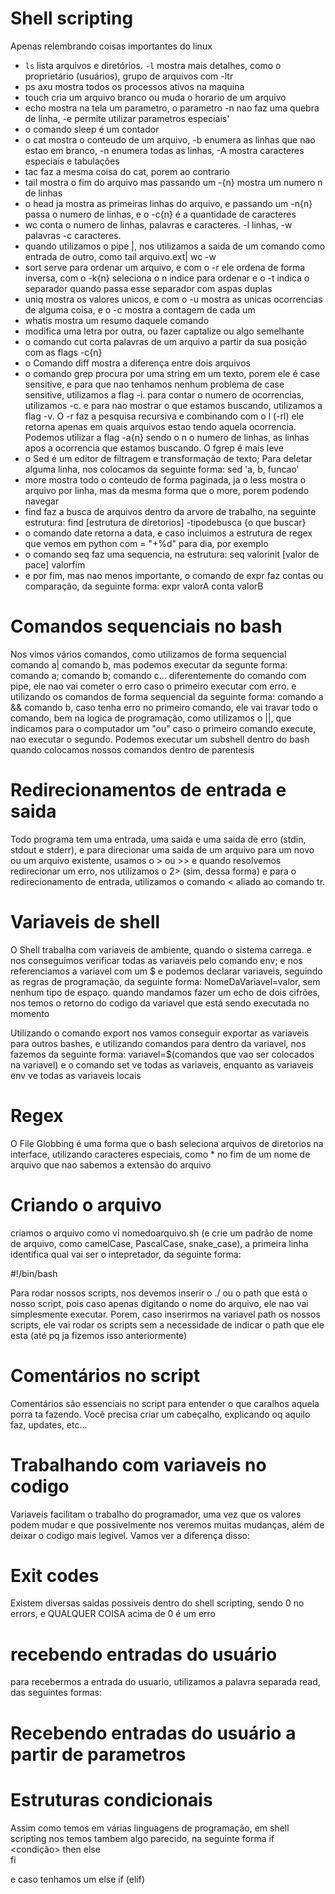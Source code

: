 # Shell scripting

<!-- Principais comandos linux -->
Apenas relembrando coisas importantes do linux
- `ls` lista arquivos e diretórios. `-l` mostra mais detalhes, como o proprietário (usuários), grupo de arquivos com -ltr
- ps axu mostra todos os processos ativos na maquina
- touch cria um arquivo branco ou muda o horario de um arquivo
- echo mostra na tela um parametro, o parametro -n nao faz uma quebra de linha, -e permite utilizar parametros especiais'
- o comando sleep é um contador
- o cat mostra o conteudo de um arquivo, -b enumera as linhas que nao estao em branco, -n enumera todas as linhas, -A mostra caracteres especiais e tabulações
- tac faz a mesma coisa do cat, porem ao contrario
- tail mostra o fim do arquivo mas passando um -{n} mostra um numero n de linhas
- o head ja mostra as primeiras linhas do arquivo, e passando um -n{n} passa o numero de linhas, e o -c{n} é a quantidade de caracteres
- wc conta o numero de linhas, palavras e caracteres. -l linhas, -w palavras -c caracteres.
- quando utilizamos o pipe |, nos utilizamos a saida de um comando como entrada de outro, como tail arquivo.ext| wc -w
- sort serve para ordenar um arquivo, e com o -r ele ordena de forma inversa, com o -k{n} seleciona o n indice para ordenar e o -t indica o separador quando passa esse separador com aspas duplas
- uniq mostra os valores unicos, e com o -u mostra as unicas ocorrencias de alguma coisa, e o -c mostra a contagem de cada um 
- whatis mostra um resumo daquele comando
- modifica uma letra por outra, ou fazer captalize ou algo semelhante
- o comando cut corta palavras de um arquivo a partir da sua posição com as flags -c{n}
- o Comando diff mostra a diferença entre dois arquivos
- o comando grep procura por uma string em um texto, porem ele é case sensitive, e para que nao tenhamos nenhum problema de case sensitive, utilizamos a flag -i. para contar o numero de ocorrencias, utilizamos -c. e para nao mostrar o que estamos buscando, utilizamos a flag -v. O -r faz a pesquisa recursiva e combinando com o l (-rl) ele retorna apenas em quais arquivos estao tendo aquela ocorrencia. Podemos utilizar a flag -a{n} sendo o n o numero de linhas, as linhas apos a ocorrencia que estamos buscando. O fgrep é mais leve
- o Sed é um editor de filtragem e transformação de texto; Para deletar alguma linha, nos colocamos da seguinte forma: sed 'a, b, funcao' <nome do arquivo>
- more <nome do arquivo> mostra todo o conteudo de forma paginada, ja o less <nomedoarquivo> mostra o arquivo por linha, mas da mesma forma que o more, porem podendo navegar
- find faz a busca de arquivos dentro da arvore de trabalho, na seguinte estrutura: find [estrutura de diretorios]  -tipodebusca {o que buscar}
- o comando date retorna a data, e caso incluimos a estrutura de regex que vemos em python com = "+%d" para dia, por exemplo
- o comando seq faz uma sequencia, na estrutura: seq valorinit [valor de pace] valorfim
- e por fim, mas nao menos importante, o comando de expr faz contas ou comparação, da seguinte forma: expr valorA conta valorB


<!-- fim dos comandos básicos -->
# Comandos sequenciais no bash

Nos vimos vários comandos, como utilizamos de forma sequencial comando a| comando b, mas podemos executar da segunte forma: comando a; comando b; comando c...
diferentemente do comando com pipe, ele nao vai cometer o erro caso o primeiro executar com erro. e utilizando os comandos de forma sequencial da seguinte forma: comando a && comando b, caso tenha erro no primeiro comando, ele vai travar todo o comando, bem na logica de programação, como utilizamos o ||, que indicamos para o computador um "ou"
caso o primeiro comando execute, nao executar o segundo. Podemos executar um subshell dentro do bash quando colocamos nossos comandos dentro de parentesis

# Redirecionamentos de entrada e saida
Todo programa tem uma entrada, uma saida e uma saida de erro (stdin, stdout e stderr), e para direcionar uma saida de um arquivo para um novo ou um arquivo existente, usamos o > ou >> e quando resolvemos redirecionar um erro, nos utilizamos o 2> (sim, dessa forma) e para o redirecionamento de entrada, utilizamos o comando < aliado ao comando tr.

# Variaveis de shell
O Shell trabalha com variaveis de ambiente, quando o sistema carrega. e nos conseguimos verificar todas as variaveis pelo comando env; e nos referenciamos a variavel com um $ e podemos declarar variaveis, seguindo as regras de programação, da seguinte forma: NomeDaVariavel=valor, sem nenhum tipo de espaço. quando mandamos fazer um echo de dois cifrões, nos temos o retorno do codigo da variavel que está sendo executada no momento
<!-- Exportando a variavel do bash -->
Utilizando o comando export nos vamos conseguir exportar as variaveis para outros bashes, e utilizando comandos para dentro da variavel, nos fazemos da seguinte forma: variavel=$(comandos que vao ser colocados na variavel) e o comando set ve todas as variaveis, enquanto as variaveis env ve todas as variaveis locais

# Regex
<!-- File Globbing x REGEX -->
O File Globbing é uma forma que o bash seleciona arquivos de diretorios na interface, utilizando caracteres especiais, como * no fim de um nome de arquivo que nao sabemos a extensão do arquivo

# Criando o arquivo
criamos o arquivo como vi nomedoarquivo.sh (e crie um padrão de nome de arquivo, como camelCase, PascalCase, snake_case), a primeira linha identifica qual vai ser o intepretador, da seguinte forma:

#!/bin/bash <!-- isso serve para definirmos onde essa pomba vai rodar, se vai ser no bash, no terminal do python, na casa do ... , e você pode ver essa diferença no arquivo "segundo script, onde nos rodamos um script python"-->

Para rodar nossos scripts, nos devemos inserir o ./ ou o path que está o nosso script, pois caso apenas digitando o nome do arquivo, ele nao vai simplesmente executar. Porem, caso inserirmos na variavel path os nossos scripts, ele vai rodar os scripts sem a necessidade de indicar o path que ele esta (até pq ja fizemos isso anteriormente)

# Comentários no script
Comentários são essenciais no script para entender o que caralhos aquela porra ta fazendo. Você precisa criar um cabeçalho, explicando oq aquilo faz, updates, etc...
<!-- 
#############################
#
# Segundo script - Script do curso de Shell Scripting
# Autor: Thiago Mares
# Data criação: 23/04/2023
# Descrição: Este é o segundo script. Ele irá imprimir um olá mundo no shell do python
#
#############################
-->

# Trabalhando com variaveis no codigo
Variaveis facilitam o trabalho do programador, uma vez que os valores podem mudar e que possivelmente nos veremos muitas mudanças, além de deixar o codigo mais legivel. Vamos ver a diferença disso:

<!-- Primeiro Script x Terceiro Script -->
<!-- 
    #!/bin/bash

clear
echo -n "Data e hora atual: "
date

 -->

 <!-- 
 #!/bin/bash

DATAHORA=$(date +%H:%M)
clear
echo "Exibir data e hora atual: $DATAHORA"
 -->

# Exit codes
Existem diversas saidas possiveis dentro do shell scripting, sendo 0 no errors, e QUALQUER COISA acima de 0 é um erro

# recebendo entradas do usuário
para recebermos a entrada do usuario, utilizamos a palavra separada read, das seguintes formas:
<!-- #!/bin/bash

read -p "Digite seu nome: " NOME
echo "Bem vindo, $NOME"

# Podemos declarar varias variaveis de uma vez
echo "digite 3 valores"
read var1 var2 var3
echo "o que você escreveu foi: $var1 $var2 $var3"


# E podemos rodar nossas variaveis dentro de um echo, usando o sub bash
 -->

# Recebendo entradas do usuário a partir de parametros
<!-- 
     E podemos rodar nossas variaveis dentro de um echo, usando o sub bash

# Parametros
# $0 - Nome do programa
# $n - Valor da posição n (onde n é a ordem)
# $# - Quantidade de parametos
# $@ - Todos os parâmetros em uma string separados por espaco.
# $*  - Todos os parametros inseridos


echo "O script $0 recebeu $# parametros"
echo "Os parametros foram: $*"
 -->

 # Estruturas condicionais
 Assim como temos em várias linguagens de programação, em shell scripting nos temos tambem algo parecido, na seguinte forma
 if <condição> <!--aqui sempre vai ter um comando junto, como o caso do test-->
 then
 <comandos caso verdadeiro>
 else  
 <comandos caso falso>
 fi

 e caso tenhamos um else if (elif)
 <!-- #!/bin/bash
  if <condição>
 then
 <comandos caso verdadeiro>
 elif  
 <comandos caso elif>
 else
 <comandos caso falso>
 fi
 -->


